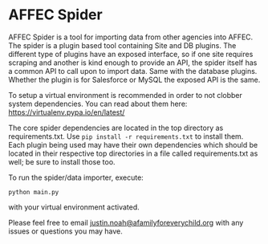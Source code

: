 AFFEC Spider
============

AFFEC Spider is a tool for importing data from other agencies into AFFEC. The
spider is a plugin based tool containing Site and DB plugins. The different type
of plugins have an exposed interface, so if one site requires scraping and
another is kind enough to provide an API, the spider itself has a common API to
call upon to import data. Same with the database plugins. Whether the plugin is
for Salesforce or MySQL the exposed API is the same.

To setup a virtual environment is recommended in order to not clobber system
dependencies. You can read about them here: https://virtualenv.pypa.io/en/latest/

The core spider dependencies are located in the top directory as requirements.txt.
Use `pip install -r requirements.txt` to install them. Each plugin being used
may have their own dependencies which should be located in their respective
top directories in a file called requirements.txt as well; be sure to install
those too.

To run the spider/data importer, execute:
```
python main.py
```

with your virtual environment activated.


Please feel free to email justin.noah@afamilyforeverychild.org with any issues
or questions you may have.
